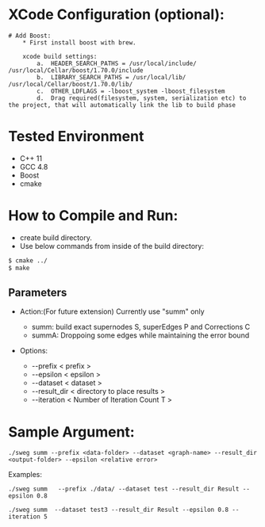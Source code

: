 
XCode Configuration (optional):
===============================

    # Add Boost:
        * First install boost with brew.

        xcode build settings:
            a.  HEADER_SEARCH_PATHS = /usr/local/include/  /usr/local/Cellar/boost/1.70.0/include
            b.  LIBRARY_SEARCH_PATHS = /usr/local/lib/  /usr/local/Cellar/boost/1.70.0/lib/
            c.  OTHER_LDFLAGS = -lboost_system -lboost_filesystem
            d.  Drag required(filesystem, system, serialization etc) to the project, that will automatically link the lib to build phase



Tested Environment
==================
- C++ 11
- GCC 4.8
- Boost
- cmake


How to Compile and Run:
====================
- create build directory.
- Use below commands from inside of the build directory:

```sh
$ cmake ../
$ make
```

## Parameters

- Action:(For future extension) Currently use "summ" only
    - summ:  build exact supernodes S, superEdges P and Corrections C
    - summA: Droppoing some edges while maintaining the error bound
 
 - Options:
    - --prefix < prefix >
    - --epsilon < epsilon > 
    - --dataset < dataset >
    - --result_dir < directory to place results >
    - --iteration < Number of Iteration Count T >
    

    

# Sample Argument:

    ./sweg summ --prefix <data-folder> --dataset <graph-name> --result_dir <output-folder> --epsilon <relative error>

Examples:
    
    ./sweg summ   --prefix ./data/ --dataset test --result_dir Result --epsilon 0.8 
    
    ./sweg summ  --dataset test3 --result_dir Result --epsilon 0.8 --iteration 5
